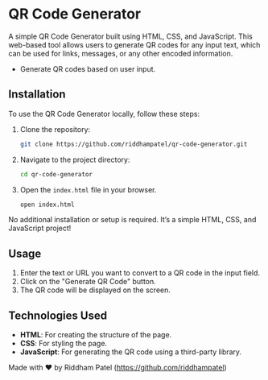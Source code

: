 # QR Code Generator

A simple QR Code Generator built using HTML, CSS, and JavaScript. This web-based tool allows users to generate QR codes for any input text, which can be used for links, messages, or any other encoded information.

- Generate QR codes based on user input.

## Installation

To use the QR Code Generator locally, follow these steps:

1. Clone the repository:

    ```bash
    git clone https://github.com/riddhampatel/qr-code-generator.git
    ```

2. Navigate to the project directory:

    ```bash
    cd qr-code-generator
    ```

3. Open the `index.html` file in your browser.

    ```bash
    open index.html
    ```

No additional installation or setup is required. It’s a simple HTML, CSS, and JavaScript project!

## Usage

1. Enter the text or URL you want to convert to a QR code in the input field.
2. Click on the "Generate QR Code" button.
3. The QR code will be displayed on the screen.
   

## Technologies Used

- **HTML**: For creating the structure of the page.
- **CSS**: For styling the page.
- **JavaScript**: For generating the QR code using a third-party library.

Made with ❤️ by Riddham Patel (https://github.com/riddhampatel)
